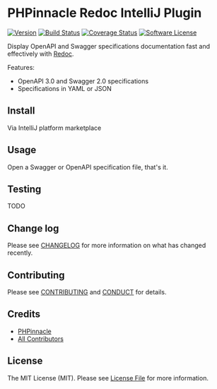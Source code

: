 # PHPinnacle Redoc IntelliJ Plugin

[![Version][ico-version]]()
[![Build Status][ico-build]][link-build]
[![Coverage Status][ico-coverage]][link-coverage]
[![Software License][ico-license]](LICENSE.md)

Display OpenAPI and Swagger specifications documentation fast and effectively​ with [Redoc][link-redoc].

Features:
* OpenAPI 3.0 and Swagger 2.0 specifications
* Specifications in YAML or JSON

## Install

Via IntelliJ platform marketplace

## Usage

Open a Swagger or OpenAPI specification file, that's it.

## Testing

TODO

## Change log

Please see [CHANGELOG](CHANGELOG.md) for more information on what has changed recently.

## Contributing

Please see [CONTRIBUTING](CONTRIBUTING.md) and [CONDUCT](CONDUCT.md) for details.

## Credits

- [PHPinnacle][link-author]
- [All Contributors][link-contributors]

## License

The MIT License (MIT). Please see [License File](LICENSE.md) for more information.

[ico-version]: https://img.shields.io/jetbrains/plugin/v/intellij-redoc?style=flat-square
[ico-license]: https://img.shields.io/badge/license-MIT-brightgreen.svg?style=flat-square
[ico-build]: https://travis-ci.org/phpinnacle/idea-plugin-redoc.svg?branch=master
[ico-coverage]: https://coveralls.io/repos/github/phpinnacle/intellij-redoc/badge.svg?branch=master

[link-redoc]: https://github.com/Redocly/redoc
[link-author]: https://github.com/phpinnacle
[link-contributors]: https://github.com/phpinnacle/intellij-redoc/graphs/contributors
[link-build]: https://travis-ci.org/zalando/idea-plugin-redoc
[link-coverage]: https://coveralls.io/github/phpinnacle/intellij-redoc?branch=master
